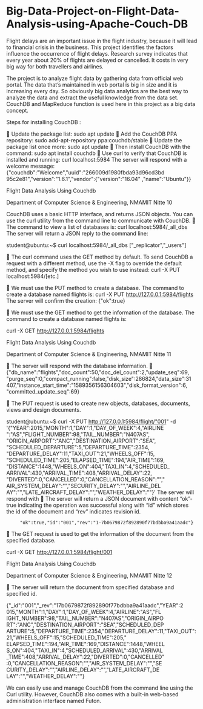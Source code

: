 # Big-Data-Project-on-Flight-Data-Analysis-using-Apache-Couch-DB

Flight delays are an important issue in the flight industry, because it will lead to financial crisis in the business. This project identifies the factors influence the occurrence of flight delays. Research survey indicates that every year about 20% of flights are delayed or cancelled. It costs in very big way for both travellers and airlines. 

The project is to analyze flight data by gathering data from official web portal. The data that’s maintained in web portal is big in size and it is increasing every day. So obviously big data analytics are the best way to analyze the data and extract the useful knowledge from the data set. CouchDB and MapReduce function is used here in this project as a big data concept. 

Steps for installing CouchDB : 
 
 Update the package list: sudo apt update  Add the CouchDB PPA repository: 
sudo add-apt-repository ppa:couchdb/stable  Update the package list once more: 
sudo apt update  Then install CouchDB with the command: 
sudo apt install couchdb  Use curl to verify that CouchDB is installed and running: 
curl localhost:5984          The server will respond with a welcome message: 
{"couchdb":"Welcome","uuid":"266009d1980fbda93d96cd3bd 95c2e81","version":"1.6.1","vendor":{"version":"16.04" ,"name":"Ubuntu"}} 
 
Flight Data Analysis Using Couchdb 
 
Department of Computer Science & Engineering, NMAMIT Nitte 10 
 
CouchDB uses a basic HTTP interface, and returns JSON objects. You can use the curl utility from the command line to communicate with CouchDB. 
 The command to view a list of databases is: 
curl localhost:5984/_all_dbs           
         The server will return a JSON reply to the command line: 
 
student@ubuntu:~$ curl localhost:5984/_all_dbs 
["_replicator","_users"] 
 
 The curl command uses the GET method by default. To send CouchDB a request with a different method, use the -X flag to override the default method, and specify the method you wish to use instead: 
curl -X PUT localhost:5984/[etc.] 
 
 We must use the PUT method to create a database. The command to create a database named flights is: 
curl -X PUT http://127.0.0.1:5984/flights 
         The server will confirm the creation: 
{"ok":true}                             
 
 We must use the GET method to get the information of the database. The command to create a database named flights is: 
 
curl -X GET http://127.0.0.1:5984/flights 
 
 
 
 
 
Flight Data Analysis Using Couchdb 
 
Department of Computer Science & Engineering, NMAMIT Nitte 11 
 
 The server will respond with the database information.   {"db_name":"flights","doc_count":50,"doc_del_count":2,"update_seq":69, "purge_seq":0,"compact_running":false,"disk_size":286824,"data_size":31 407,"instance_start_time":"1589356156304603","disk_format_version":6, "committed_update_seq":69} 
 
 The PUT request is used to create new objects, databases, documents, views and design documents. 
 
student@ubuntu:~$ curl -X PUT http://127.0.0.1:5984/flight/"001" -d '{"YEAR":2015,"MONTH":1,"DAY":1,"DAY_OF_WEEK":4,"AIRLINE ":"AS","FLIGHT_NUMBER":98,"TAIL_NUMBER":"N407AS", "ORIGIN_AIRPORT":"ANC","DESTINATION_AIRPORT":"SEA", "SCHEDULED_DEPARTURE":5,"DEPARTURE_TIME":2354, "DEPARTURE_DELAY":11,"TAXI_OUT":21,"WHEELS_OFF":15, "SCHEDULED_TIME":205,"ELAPSED_TIME":194,"AIR_TIME":169, "DISTANCE":1448,"WHEELS_ON":404,"TAXI_IN":4,"SCHEDULED_ ARRIVAL":430,"ARRIVAL_TIME":408,"ARRIVAL_DELAY":22, "DIVERTED":0,"CANCELLED":0,"CANCELLATION_REASON":""," AIR_SYSTEM_DELAY":"","SECURITY_DELAY":"","AIRLINE_DEL AY":"","LATE_AIRCRAFT_DELAY":"","WEATHER_DELAY":""}' 
The server will respond with   The server will return a JSON document with content “ok”-true indicating the operation was successful along with “id” which stores the id of the document and  “rev” indicates revision id. 
 
         "ok":true,"id":"001","rev":"1-7b0679872f892890f77bdbba9a41aadc"} 
 
 The GET request is used to get the information of the document from the specified database. 
 
curl -X GET http://127.0.0.1:5984/flight/001 
 
 
 
 
Flight Data Analysis Using Couchdb 
 
Department of Computer Science & Engineering, NMAMIT Nitte 12 
 
 The server will return the document from specified database and specified id. 
 
{"_id":"001","_rev":"17b0679872f892890f77bdbba9a41aadc","YEAR":2 015,"MONTH":1,"DAY":1,"DAY_OF_WEEK":4,"AIRLINE":"AS","FL IGHT_NUMBER":98,"TAIL_NUMBER":"N407AS","ORIGIN_AIRPO RT":"ANC","DESTINATION_AIRPORT":"SEA","SCHEDULED_DEP ARTURE":5,"DEPARTURE_TIME":2354,"DEPARTURE_DELAY":11,"TAXI_OUT":21,"WHEELS_OFF":15,"SCHEDULED_TIME":205," ELAPSED_TIME":194,"AIR_TIME":169,"DISTANCE":1448,"WHEEL S_ON":404,"TAXI_IN":4,"SCHEDULED_ARRIVAL":430,"ARRIVAL _TIME":408,"ARRIVAL_DELAY":22,"DIVERTED":0,"CANCELLED" :0,"CANCELLATION_REASON":"","AIR_SYSTEM_DELAY":"","SE CURITY_DELAY":"","AIRLINE_DELAY":"","LATE_AIRCRAFT_DE LAY":"","WEATHER_DELAY":""} 
 
 
We can easily use and manage CouchDB from the command line using the Curl utility. However, CouchDB also comes with a built-in web-based administration interface named Futon.       
